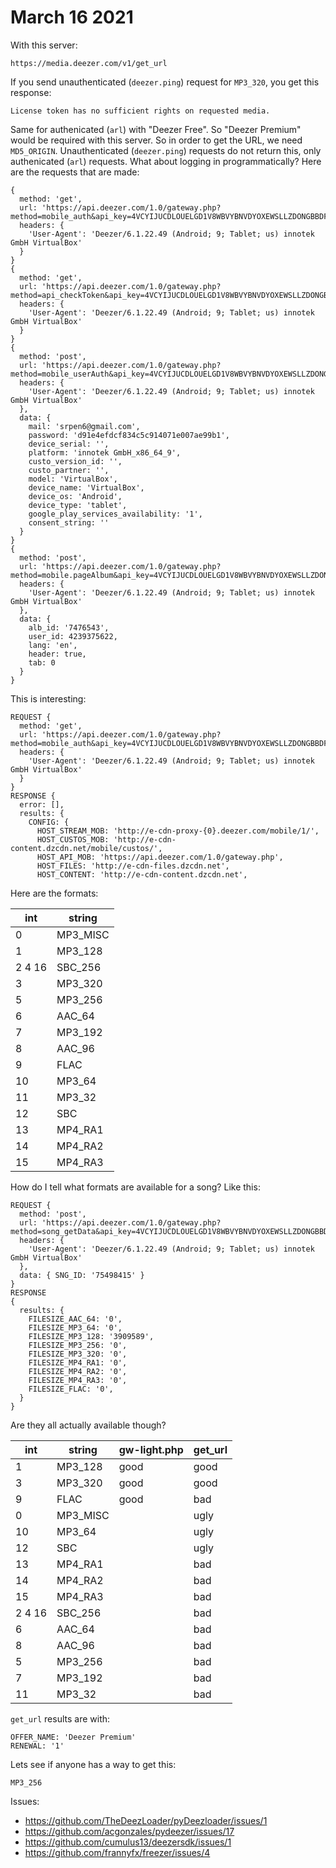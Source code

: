 # March 16 2021

With this server:

~~~
https://media.deezer.com/v1/get_url
~~~

If you send unauthenticated (`deezer.ping`) request for `MP3_320`, you get this
response:

~~~
License token has no sufficient rights on requested media.
~~~

Same for authenicated (`arl`) with "Deezer Free". So "Deezer Premium" would be
required with this server. So in order to get the URL, we need `MD5_ORIGIN`.
Unauthenticated (`deezer.ping`) requests do not return this, only authenicated
(`arl`) requests. What about logging in programmatically? Here are the requests
that are made:

~~~
{
  method: 'get',
  url: 'https://api.deezer.com/1.0/gateway.php?method=mobile_auth&api_key=4VCYIJUCDLOUELGD1V8WBVYBNVDYOXEWSLLZDONGBBDFVXTZJRXPR29JRLQFO6ZE&output=3&uniq_id=b1bffb3423b0bd6bba1a9019f595a5e6',
  headers: {
    'User-Agent': 'Deezer/6.1.22.49 (Android; 9; Tablet; us) innotek GmbH VirtualBox'
  }
}
{
  method: 'get',
  url: 'https://api.deezer.com/1.0/gateway.php?method=api_checkToken&api_key=4VCYIJUCDLOUELGD1V8WBVYBNVDYOXEWSLLZDONGBBDFVXTZJRXPR29JRLQFO6ZE&output=3&auth_token=84bce3f5f024528422030fe15a073cf639c9343207f173d9d1017f9646a7814536f74daf1798cd3c6ccc581b9ea7920325227e6ab4f4f8d71ce41de590e7d796',
  headers: {
    'User-Agent': 'Deezer/6.1.22.49 (Android; 9; Tablet; us) innotek GmbH VirtualBox'
  }
}
{
  method: 'post',
  url: 'https://api.deezer.com/1.0/gateway.php?method=mobile_userAuth&api_key=4VCYIJUCDLOUELGD1V8WBVYBNVDYOXEWSLLZDONGBBDFVXTZJRXPR29JRLQFO6ZE&output=3&input=3&sid=frc7f4658ee4475182f717fcfa8995dafbb6650c',
  headers: {
    'User-Agent': 'Deezer/6.1.22.49 (Android; 9; Tablet; us) innotek GmbH VirtualBox'
  },
  data: {
    mail: 'srpen6@gmail.com',
    password: 'd91e4efdcf834c5c914071e007ae99b1',
    device_serial: '',
    platform: 'innotek GmbH_x86_64_9',
    custo_version_id: '',
    custo_partner: '',
    model: 'VirtualBox',
    device_name: 'VirtualBox',
    device_os: 'Android',
    device_type: 'tablet',
    google_play_services_availability: '1',
    consent_string: ''
  }
}
{
  method: 'post',
  url: 'https://api.deezer.com/1.0/gateway.php?method=mobile.pageAlbum&api_key=4VCYIJUCDLOUELGD1V8WBVYBNVDYOXEWSLLZDONGBBDFVXTZJRXPR29JRLQFO6ZE&output=3&input=3&sid=frc7f4658ee4475182f717fcfa8995dafbb6650c',
  headers: {
    'User-Agent': 'Deezer/6.1.22.49 (Android; 9; Tablet; us) innotek GmbH VirtualBox'
  },
  data: {
    alb_id: '7476543',
    user_id: 4239375622,
    lang: 'en',
    header: true,
    tab: 0
  }
}
~~~

This is interesting:

~~~
REQUEST {
  method: 'get',
  url: 'https://api.deezer.com/1.0/gateway.php?method=mobile_auth&api_key=4VCYIJUCDLOUELGD1V8WBVYBNVDYOXEWSLLZDONGBBDFVXTZJRXPR29JRLQFO6ZE&output=3&uniq_id=64dfbd9ab81f90fd3ed5f39a8909f442',
  headers: {
    'User-Agent': 'Deezer/6.1.22.49 (Android; 9; Tablet; us) innotek GmbH VirtualBox'
  }
}
RESPONSE {
  error: [],
  results: {
    CONFIG: {
      HOST_STREAM_MOB: 'http://e-cdn-proxy-{0}.deezer.com/mobile/1/',
      HOST_CUSTOS_MOB: 'http://e-cdn-content.dzcdn.net/mobile/custos/',
      HOST_API_MOB: 'https://api.deezer.com/1.0/gateway.php',
      HOST_FILES: 'http://e-cdn-files.dzcdn.net',
      HOST_CONTENT: 'http://e-cdn-content.dzcdn.net',
~~~

Here are the formats:

int    | string
-------|---------
0      | MP3_MISC
1      | MP3_128
2 4 16 | SBC_256
3      | MP3_320
5      | MP3_256
6      | AAC_64
7      | MP3_192
8      | AAC_96
9      | FLAC
10     | MP3_64
11     | MP3_32
12     | SBC
13     | MP4_RA1
14     | MP4_RA2
15     | MP4_RA3

How do I tell what formats are available for a song? Like this:

~~~
REQUEST {
  method: 'post',
  url: 'https://api.deezer.com/1.0/gateway.php?method=song_getData&api_key=4VCYIJUCDLOUELGD1V8WBVYBNVDYOXEWSLLZDONGBBDFVXTZJRXPR29JRLQFO6ZE&output=3&input=3&sid=frde28a171f0faaea4ebd1f5a704bbb2a9b20f1a',
  headers: {
    'User-Agent': 'Deezer/6.1.22.49 (Android; 9; Tablet; us) innotek GmbH VirtualBox'
  },
  data: { SNG_ID: '75498415' }
}
RESPONSE
{
  results: {
    FILESIZE_AAC_64: '0',
    FILESIZE_MP3_64: '0',
    FILESIZE_MP3_128: '3909589',
    FILESIZE_MP3_256: '0',
    FILESIZE_MP3_320: '0',
    FILESIZE_MP4_RA1: '0',
    FILESIZE_MP4_RA2: '0',
    FILESIZE_MP4_RA3: '0',
    FILESIZE_FLAC: '0',
  }
}
~~~

Are they all actually available though?

int    | string   | gw-light.php | get_url
-------|----------|--------------|--------
1      | MP3_128  | good         | good
3      | MP3_320  | good         | good
9      | FLAC     | good         | bad
0      | MP3_MISC |              | ugly
10     | MP3_64   |              | ugly
12     | SBC      |              | ugly
13     | MP4_RA1  |              | bad
14     | MP4_RA2  |              | bad
15     | MP4_RA3  |              | bad
2 4 16 | SBC_256  |              | bad
6      | AAC_64   |              | bad
8      | AAC_96   |              | bad
5      | MP3_256  |              | bad
7      | MP3_192  |              | bad
11     | MP3_32   |              | bad

`get_url` results are with:

~~~
OFFER_NAME: 'Deezer Premium'
RENEWAL: '1'
~~~

Lets see if anyone has a way to get this:

~~~
MP3_256
~~~

Issues:

- https://github.com/TheDeezLoader/pyDeezloader/issues/1
- https://github.com/acgonzales/pydeezer/issues/17
- https://github.com/cumulus13/deezersdk/issues/1
- https://github.com/frannyfx/freezer/issues/4
